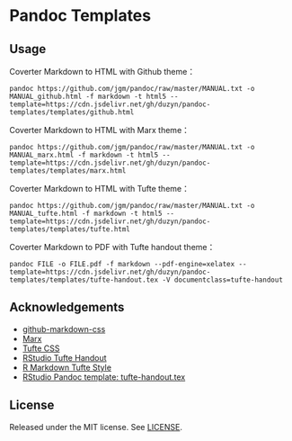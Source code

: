 # Pandoc Templates

## Usage

Coverter Markdown to HTML with Github theme：

    pandoc https://github.com/jgm/pandoc/raw/master/MANUAL.txt -o MANUAL_github.html -f markdown -t html5 --template=https://cdn.jsdelivr.net/gh/duzyn/pandoc-templates/templates/github.html

Coverter Markdown to HTML with Marx theme：

    pandoc https://github.com/jgm/pandoc/raw/master/MANUAL.txt -o MANUAL_marx.html -f markdown -t html5 --template=https://cdn.jsdelivr.net/gh/duzyn/pandoc-templates/templates/marx.html

Coverter Markdown to HTML with Tufte theme：

    pandoc https://github.com/jgm/pandoc/raw/master/MANUAL.txt -o MANUAL_tufte.html -f markdown -t html5 --template=https://cdn.jsdelivr.net/gh/duzyn/pandoc-templates/templates/tufte.html

Coverter Markdown to PDF with Tufte handout theme：

    pandoc FILE -o FILE.pdf -f markdown --pdf-engine=xelatex --template=https://cdn.jsdelivr.net/gh/duzyn/pandoc-templates/templates/tufte-handout.tex -V documentclass=tufte-handout

## Acknowledgements

- [github-markdown-css](https://github.com/sindresorhus/github-markdown-css)
- [Marx](https://github.com/mblode/marx.git)
- [Tufte CSS](https://edwardtufte.github.io/tufte-css/)
- [RStudio Tufte Handout](https://rstudio.github.io/tufte/)
- [R Markdown Tufte Style](https://rstudio.github.io/tufte/cn/)
- [RStudio Pandoc template: tufte-handout.tex](https://raw.githubusercontent.com/rstudio/tufte/master/inst/rmarkdown/templates/tufte_handout/resources/tufte-handout.tex)

## License

Released under the MIT license. See [LICENSE](LICENSE).
